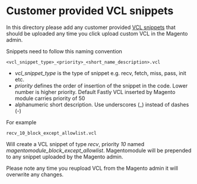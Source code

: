 Customer provided VCL snippets
==============================

In this directory please add any customer provided 
[VCL snippets](https://docs.fastly.com/guides/vcl-snippets/using-regular-vcl-snippets) 
that should be uploaded any time you click upload custom VCL in the Magento admin.

Snippets need to follow this naming convention

```
<vcl_snippet_type>_<priority>_<short_name_description>.vcl
```

* *vcl_snippet_type* is the type of snippet e.g. recv, fetch, miss, pass, init etc.
* *priority* defines the order of insertion of the snippet in the code. Lower number
  is higher priority. Default Fastly VCL inserted by Magento module carries priority of 50
* alphanumeric short description. Use underscores (_) instead of dashes (-)

For example

```
recv_10_block_except_allowlist.vcl
```

Will create a VCL snippet of type *recv*, priority *10* named *magentomodule_block_except_allowlist*.
Magentomodule will be prepended to any snippet uploaded by the Magento admin.

Please note any time you reupload VCL from the Magento admin it will overwrite any changes.
